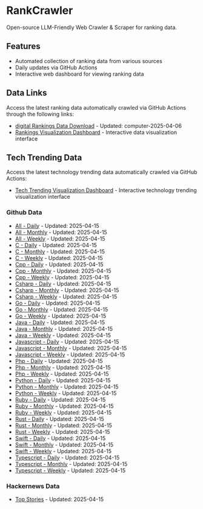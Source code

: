 # RankCrawler

Open-source LLM-Friendly Web Crawler & Scraper for ranking data.

## Features

* Automated collection of ranking data from various sources
* Daily updates via GitHub Actions
* Interactive web dashboard for viewing ranking data


## Data Links

Access the latest ranking data automatically crawled via GitHub Actions through the following links:

* [digital Rankings Data Download](https://github.com/chenjy16/RankCrawler/blob/main/data/1688/digital_computer_2025-04-06.json) - Updated: computer-2025-04-06
* [Rankings Visualization Dashboard](https://chenjy16.github.io/RankCrawler/1688_rankings.html) - Interactive data visualization interface




## Tech Trending Data

Access the latest technology trending data automatically crawled via GitHub Actions:

* [Tech Trending Visualization Dashboard](https://chenjy16.github.io/RankCrawler/tech_trending.html) - Interactive technology trending visualization interface

### Github Data

* [All - Daily](https://github.com/chenjy16/RankCrawler/blob/main/data/github/github_all_daily_2025-04-15.json) - Updated: 2025-04-15
* [All - Monthly](https://github.com/chenjy16/RankCrawler/blob/main/data/github/github_all_monthly_2025-04-15.json) - Updated: 2025-04-15
* [All - Weekly](https://github.com/chenjy16/RankCrawler/blob/main/data/github/github_all_weekly_2025-04-15.json) - Updated: 2025-04-15
* [C - Daily](https://github.com/chenjy16/RankCrawler/blob/main/data/github/github_c_daily_2025-04-15.json) - Updated: 2025-04-15
* [C - Monthly](https://github.com/chenjy16/RankCrawler/blob/main/data/github/github_c_monthly_2025-04-15.json) - Updated: 2025-04-15
* [C - Weekly](https://github.com/chenjy16/RankCrawler/blob/main/data/github/github_c_weekly_2025-04-15.json) - Updated: 2025-04-15
* [Cpp - Daily](https://github.com/chenjy16/RankCrawler/blob/main/data/github/github_cpp_daily_2025-04-15.json) - Updated: 2025-04-15
* [Cpp - Monthly](https://github.com/chenjy16/RankCrawler/blob/main/data/github/github_cpp_monthly_2025-04-15.json) - Updated: 2025-04-15
* [Cpp - Weekly](https://github.com/chenjy16/RankCrawler/blob/main/data/github/github_cpp_weekly_2025-04-15.json) - Updated: 2025-04-15
* [Csharp - Daily](https://github.com/chenjy16/RankCrawler/blob/main/data/github/github_csharp_daily_2025-04-15.json) - Updated: 2025-04-15
* [Csharp - Monthly](https://github.com/chenjy16/RankCrawler/blob/main/data/github/github_csharp_monthly_2025-04-15.json) - Updated: 2025-04-15
* [Csharp - Weekly](https://github.com/chenjy16/RankCrawler/blob/main/data/github/github_csharp_weekly_2025-04-15.json) - Updated: 2025-04-15
* [Go - Daily](https://github.com/chenjy16/RankCrawler/blob/main/data/github/github_go_daily_2025-04-15.json) - Updated: 2025-04-15
* [Go - Monthly](https://github.com/chenjy16/RankCrawler/blob/main/data/github/github_go_monthly_2025-04-15.json) - Updated: 2025-04-15
* [Go - Weekly](https://github.com/chenjy16/RankCrawler/blob/main/data/github/github_go_weekly_2025-04-15.json) - Updated: 2025-04-15
* [Java - Daily](https://github.com/chenjy16/RankCrawler/blob/main/data/github/github_java_daily_2025-04-15.json) - Updated: 2025-04-15
* [Java - Monthly](https://github.com/chenjy16/RankCrawler/blob/main/data/github/github_java_monthly_2025-04-15.json) - Updated: 2025-04-15
* [Java - Weekly](https://github.com/chenjy16/RankCrawler/blob/main/data/github/github_java_weekly_2025-04-15.json) - Updated: 2025-04-15
* [Javascript - Daily](https://github.com/chenjy16/RankCrawler/blob/main/data/github/github_javascript_daily_2025-04-15.json) - Updated: 2025-04-15
* [Javascript - Monthly](https://github.com/chenjy16/RankCrawler/blob/main/data/github/github_javascript_monthly_2025-04-15.json) - Updated: 2025-04-15
* [Javascript - Weekly](https://github.com/chenjy16/RankCrawler/blob/main/data/github/github_javascript_weekly_2025-04-15.json) - Updated: 2025-04-15
* [Php - Daily](https://github.com/chenjy16/RankCrawler/blob/main/data/github/github_php_daily_2025-04-15.json) - Updated: 2025-04-15
* [Php - Monthly](https://github.com/chenjy16/RankCrawler/blob/main/data/github/github_php_monthly_2025-04-15.json) - Updated: 2025-04-15
* [Php - Weekly](https://github.com/chenjy16/RankCrawler/blob/main/data/github/github_php_weekly_2025-04-15.json) - Updated: 2025-04-15
* [Python - Daily](https://github.com/chenjy16/RankCrawler/blob/main/data/github/github_python_daily_2025-04-15.json) - Updated: 2025-04-15
* [Python - Monthly](https://github.com/chenjy16/RankCrawler/blob/main/data/github/github_python_monthly_2025-04-15.json) - Updated: 2025-04-15
* [Python - Weekly](https://github.com/chenjy16/RankCrawler/blob/main/data/github/github_python_weekly_2025-04-15.json) - Updated: 2025-04-15
* [Ruby - Daily](https://github.com/chenjy16/RankCrawler/blob/main/data/github/github_ruby_daily_2025-04-15.json) - Updated: 2025-04-15
* [Ruby - Monthly](https://github.com/chenjy16/RankCrawler/blob/main/data/github/github_ruby_monthly_2025-04-15.json) - Updated: 2025-04-15
* [Ruby - Weekly](https://github.com/chenjy16/RankCrawler/blob/main/data/github/github_ruby_weekly_2025-04-15.json) - Updated: 2025-04-15
* [Rust - Daily](https://github.com/chenjy16/RankCrawler/blob/main/data/github/github_rust_daily_2025-04-15.json) - Updated: 2025-04-15
* [Rust - Monthly](https://github.com/chenjy16/RankCrawler/blob/main/data/github/github_rust_monthly_2025-04-15.json) - Updated: 2025-04-15
* [Rust - Weekly](https://github.com/chenjy16/RankCrawler/blob/main/data/github/github_rust_weekly_2025-04-15.json) - Updated: 2025-04-15
* [Swift - Daily](https://github.com/chenjy16/RankCrawler/blob/main/data/github/github_swift_daily_2025-04-15.json) - Updated: 2025-04-15
* [Swift - Monthly](https://github.com/chenjy16/RankCrawler/blob/main/data/github/github_swift_monthly_2025-04-15.json) - Updated: 2025-04-15
* [Swift - Weekly](https://github.com/chenjy16/RankCrawler/blob/main/data/github/github_swift_weekly_2025-04-15.json) - Updated: 2025-04-15
* [Typescript - Daily](https://github.com/chenjy16/RankCrawler/blob/main/data/github/github_typescript_daily_2025-04-15.json) - Updated: 2025-04-15
* [Typescript - Monthly](https://github.com/chenjy16/RankCrawler/blob/main/data/github/github_typescript_monthly_2025-04-15.json) - Updated: 2025-04-15
* [Typescript - Weekly](https://github.com/chenjy16/RankCrawler/blob/main/data/github/github_typescript_weekly_2025-04-15.json) - Updated: 2025-04-15

### Hackernews Data

* [Top Stories](https://github.com/chenjy16/RankCrawler/blob/main/data/hackernews/hackernews_top_2025-04-15.json) - Updated: 2025-04-15


